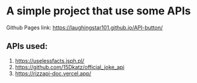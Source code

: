 # A simple project that use some APIs

Github Pages link:
https://laughingstar101.github.io/API-button/

## APIs used:
1. https://uselessfacts.jsph.pl/
2. https://github.com/15Dkatz/official_joke_api
3. https://rizzapi-doc.vercel.app/
